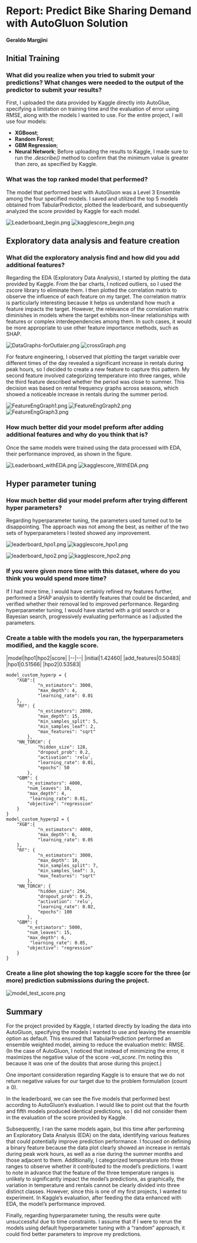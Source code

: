 # Report: Predict Bike Sharing Demand with AutoGluon Solution
#### Geraldo Margjini

## Initial Training
### What did you realize when you tried to submit your predictions? What changes were needed to the output of the predictor to submit your results?
First, I uploaded the data provided by Kaggle directly into AutoGlue, specifying a limitation on training time and the evaluation of error using RMSE, along with the models I wanted to use. For the entire project, I will use four models: 
- **XGBoost**;
- **Random Forest**; 
- **GBM Regression**;
- **Neural Network**;
Before uploading the results to Kaggle, I made sure to run the *.describe()* method to confirm that the minimum value is greater than zero, as specified by Kaggle.

### What was the top ranked model that performed?
The model that performed best with AutoGluon was a Level 3 Ensemble among the four specified models. I saved and utilized the top 5 models obtained from TabularPredictor, plotted the leaderboard, and subsequently analyzed the score provided by Kaggle for each model.

![Leaderboard_begin.png](img/Leaderboard_begin.png)
![kagglescore_begin.png](img/kagglescore_begin.png)

## Exploratory data analysis and feature creation
### What did the exploratory analysis find and how did you add additional features?
Regarding the EDA (Exploratory Data Analysis), I started by plotting the data provided by Kaggle. From the bar charts, I noticed outliers, so I used the zscore library to eliminate them. I then plotted the correlation matrix to observe the influence of each feature on my target. The correlation matrix is particularly interesting because it helps us understand how much a feature impacts the target. However, the relevance of the correlation matrix diminishes in models where the target exhibits non-linear relationships with features or complex interdependencies among them. In such cases, it would be more appropriate to use other feature importance methods, such as SHAP.

![DataGraphs-forOutlaier.png](img/DataGraphs-forOutlaier.png)
![crossGraph.png](img/crossGraph.png)

For feature engineering, I observed that plotting the target variable over different times of the day revealed a significant increase in rentals during peak hours, so I decided to create a new feature to capture this pattern. My second feature involved categorizing temperature into three ranges, while the third feature described whether the period was close to summer. This decision was based on rental frequency graphs across seasons, which showed a noticeable increase in rentals during the summer period.

![FeatureEngGraph1.png](img/FeatureEngGraph1.png)
![FeatureEngGraph2.png](img/FeatureEngGraph2.png)
![FeatureEngGraph3.png](img/FeatureEngGraph3.png)

### How much better did your model preform after adding additional features and why do you think that is?
Once the same models were trained using the data processed with EDA, their performance improved, as shown in the figure.

![Leaderboard_withEDA.png](img/Leaderboard_withEDA.png)
![kagglescore_WithEDA.png](img/kagglescore_WithEDA.png)

## Hyper parameter tuning
### How much better did your model preform after trying different hyper parameters?
Regarding hyperparameter tuning, the parameters used turned out to be disappointing. The approach was not among the best, as neither of the two sets of hyperparameters I tested showed any improvement.

![leaderboard_hpo1.png](img/leaderboard_hpo1.png)
![kagglescore_hpo1.png](img/kagglescore_hpo1.png)

![leaderboard_hpo2.png](img/leaderboard_hpo2.png)
![kagglescore_hpo2.png](img/kagglescore_hpo2.png)

### If you were given more time with this dataset, where do you think you would spend more time?
If I had more time, I would have certainly refined my features further, performed a SHAP analysis to identify features that could be discarded, and verified whether their removal led to improved performance. Regarding hyperparameter tuning, I would have started with a grid search or a Bayesian search, progressively evaluating performance as I adjusted the parameters.

### Create a table with the models you ran, the hyperparameters modified, and the kaggle score.
|model|hpo1|hpo2|score|
|--|--|
|initial|1.42460|
|add_features|0.50483|
|hpo1|0.51566|
|hpo2|0.53583|

```
model_custom_hyperp = {
    "XGB":{ 
            "n_estimators": 3000,
            "max_depth": 4,
            "learning_rate": 0.01
    },
    "RF": {
            "n_estimators": 2000,
            "max_depth": 15,
            "min_samples_split": 5,
            "min_samples_leaf": 2,
            "max_features": "sqrt"
        },
    "NN_TORCH": { 
            "hidden_size": 128, 
            "dropout_prob": 0.2,
            "activation": 'relu',
            "learning_rate": 0.01,
            "epochs": 50
        },
    "GBM": {
        "n_estimators": 4000,  
        "num_leaves": 10,  
        "max_depth": 4,  
         "learning_rate": 0.01,  
        "objective": "regression" 
    }
}   
model_custom_hyperp2 = {
    "XGB":{ 
            "n_estimators": 4000,
            "max_depth": 6,
            "learning_rate": 0.05
    },
    "RF": {
            "n_estimators": 3000,
            "max_depth": 10,
            "min_samples_split": 7,
            "min_samples_leaf": 3,
            "max_features": "sqrt"
        },
    "NN_TORCH": { 
            "hidden_size": 256, 
            "dropout_prob": 0.25,
            "activation": 'relu',
            "learning_rate": 0.02,
            "epochs": 100
        },
    "GBM": {
        "n_estimators": 5000,  
        "num_leaves": 15,  
        "max_depth": 6,  
         "learning_rate": 0.05,  
        "objective": "regression" 
    }
}   
```

### Create a line plot showing the top kaggle score for the three (or more) prediction submissions during the project.

![model_test_score.png](img/model_test_score.png)

## Summary
For the project provided by Kaggle, I started directly by loading the data into AutoGluon, specifying the models I wanted to use and leaving the ensemble option as default. This ensured that TabularPrediction performed an ensemble weighted model, aiming to reduce the evaluation metric: RMSE. (In the case of AutoGluon, I noticed that instead of minimizing the error, it maximizes the negative value of the score *-val_score*. I’m noting this because it was one of the doubts that arose during this project.)

One important consideration regarding Kaggle is to ensure that we do not return negative values for our target due to the problem formulation (count ≥ 0).

In the leaderboard, we can see the five models that performed best according to AutoGluon’s evaluation. I would like to point out that the fourth and fifth models produced identical predictions, so I did not consider them in the evaluation of the score provided by Kaggle.

Subsequently, I ran the same models again, but this time after performing an Exploratory Data Analysis (EDA) on the data, identifying various features that could potentially improve prediction performance. I focused on defining a binary feature because the data plot clearly showed an increase in rentals during peak work hours, as well as a rise during the summer months and those adjacent to them. Additionally, I categorized temperature into three ranges to observe whether it contributed to the model’s predictions.
I want to note in advance that the feature of the three temperature ranges is unlikely to significantly impact the model’s predictions, as graphically, the variation in temperature and rentals cannot be clearly divided into three distinct classes. However, since this is one of my first projects, I wanted to experiment.
In Kaggle’s evaluation, after feeding the data enhanced with EDA, the model’s performance improved.

Finally, regarding hyperparameter tuning, the results were quite unsuccessful due to time constraints. I assume that if I were to rerun the models using default hyperparameter tuning with a “random” approach, it could find better parameters to improve my predictions.
